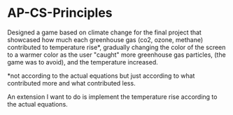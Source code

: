 # AP-CS-Principles
Designed a game based on climate change for the final project that showcased how much each greenhouse gas (co2, ozone, methane) contributed to temperature rise*, gradually changing the color of the screen to a warmer color as the user "caught" more greenhouse gas particles, (the game was to avoid), and the temperature increased. 

*not according to the actual equations but just according to what contributed more and what contributed less. 

An extension I want to do is implement the temperature rise according to the actual equations. 
